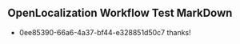 ## OpenLocalization Workflow Test MarkDown
* 0ee85390-66a6-4a37-bf44-e328851d50c7 
thanks!<!--HONumber=Mar16_HO4-->
